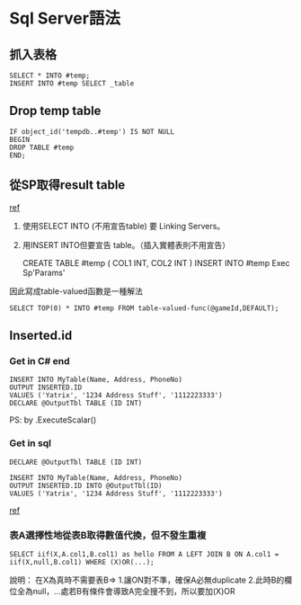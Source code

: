 # Sql Server語法

## 抓入表格

    SELECT * INTO #temp;
    INSERT INTO #temp SELECT _table

## Drop temp table

    IF object_id('tempdb..#temp') IS NOT NULL
    BEGIN
    DROP TABLE #temp
    END;

## 從SP取得result table

[ref](https://stackoverflow.com/questions/653714/insert-results-of-a-stored-procedure-into-a-temporary-table)

1. 使用SELECT INTO (不用宣告table) 要 Linking Servers。
2. 用INSERT INTO但要宣告 table。（插入實體表則不用宣告）

    CREATE TABLE #temp
    (
        COL1 INT,
        COL2 INT
    )
    INSERT INTO #temp Exec Sp'Params'

因此寫成table-valued函數是一種解法

    SELECT TOP(0) * INTO #temp FROM table-valued-func(@gameId,DEFAULT);

## Inserted.id

### Get in C# end

    INSERT INTO MyTable(Name, Address, PhoneNo)
    OUTPUT INSERTED.ID
    VALUES ('Yatrix', '1234 Address Stuff', '1112223333')
    DECLARE @OutputTbl TABLE (ID INT)

PS: by .ExecuteScalar()

### Get in sql

    DECLARE @OutputTbl TABLE (ID INT)

    INSERT INTO MyTable(Name, Address, PhoneNo)
    OUTPUT INSERTED.ID INTO @OutputTbl(ID)
    VALUES ('Yatrix', '1234 Address Stuff', '1112223333')

[ref](https://stackoverflow.com/questions/10999396/how-do-i-use-an-insert-statements-output-clause-to-get-the-identity-value/10999467#10999467)

### 表A選擇性地從表B取得數值代換，但不發生重複

    SELECT iif(X,A.col1,B.col1) as hello FROM A LEFT JOIN B ON A.col1 = iif(X,null,B.col1) WHERE (X)OR(...);

說明：
在X為真時不需要表B=>
    1.讓ON對不準，確保A必無duplicate
    2.此時B的欄位全為null，...處若B有條件會導致A完全搜不到，所以要加(X)OR
